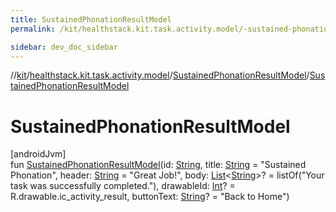 ```yaml
---
title: SustainedPhonationResultModel
permalink: /kit/healthstack.kit.task.activity.model/-sustained-phonation-result-model/-sustained-phonation-result-model.html

sidebar: dev_doc_sidebar
---
```

//[kit](../../../index.html)/[healthstack.kit.task.activity.model](../index.html)/[SustainedPhonationResultModel](index.html)/[SustainedPhonationResultModel](-sustained-phonation-result-model.html)



# SustainedPhonationResultModel



[androidJvm]\
fun [SustainedPhonationResultModel](-sustained-phonation-result-model.html)(id: [String](https://kotlinlang.org/api/latest/jvm/stdlib/kotlin/-string/index.html), title: [String](https://kotlinlang.org/api/latest/jvm/stdlib/kotlin/-string/index.html) = &quot;Sustained Phonation&quot;, header: [String](https://kotlinlang.org/api/latest/jvm/stdlib/kotlin/-string/index.html) = &quot;Great Job!&quot;, body: [List](https://kotlinlang.org/api/latest/jvm/stdlib/kotlin.collections/-list/index.html)&lt;[String](https://kotlinlang.org/api/latest/jvm/stdlib/kotlin/-string/index.html)&gt;? = listOf(&quot;Your task was successfully completed.&quot;), drawableId: [Int](https://kotlinlang.org/api/latest/jvm/stdlib/kotlin/-int/index.html)? = R.drawable.ic_activity_result, buttonText: [String](https://kotlinlang.org/api/latest/jvm/stdlib/kotlin/-string/index.html)? = &quot;Back to Home&quot;)




